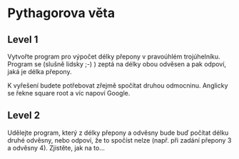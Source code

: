 # Pythagorova věta

## Level 1

Vytvořte program pro výpočet délky přepony v pravoúhlém trojúhelníku. Program se (slušně lidsky ;-) ) zeptá na délky obou odvěsen a pak odpoví, jaká je délka přepony.

K vyřešení budete potřebovat zřejmě spočítat druhou odmocninu. Anglicky se řekne square root a víc napoví Google.

## **Level 2**

Udělejte program, který z délky přepony a odvěsny bude buď počítat délku druhé odvěsny, nebo odpoví, že to spočíst nelze (např. při zadání přepony 3 a odvěsny 4). Zjistěte, jak na to…

